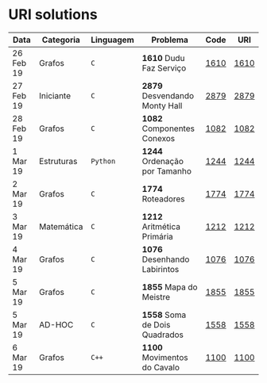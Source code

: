 # URI solutions

| Data      | Categoria  | Linguagem | Problema                            | Code          | URI                                                                   |
|-----------|------------|-----------|-------------------------------------|-----------------------------------------------------------------------|---------------|
| 26 Feb 19 | Grafos     | `C`       | **1610** Dudu Faz Serviço           | [1610](1610)  | [1610](https://www.urionlinejudge.com.br/judge/pt/problems/view/1610) | 
| 27 Feb 19 | Iniciante  | `C`       | **2879** Desvendando Monty Hall     | [2879](2879)  | [2879](https://www.urionlinejudge.com.br/judge/pt/problems/view/2879) | 
| 28 Feb 19 | Grafos     | `C`       | **1082** Componentes Conexos        | [1082](1082)  | [1082](https://www.urionlinejudge.com.br/judge/pt/problems/view/1082) | 
| 1 Mar 19  | Estruturas | `Python`  | **1244** Ordenação por Tamanho      | [1244](1244)  | [1244](https://www.urionlinejudge.com.br/judge/pt/problems/view/1244) | 
| 2 Mar 19  | Grafos     | `C`       | **1774** Roteadores                 | [1774](1774)  | [1774](https://www.urionlinejudge.com.br/judge/pt/problems/view/1774) | 
| 3 Mar 19  | Matemática | `C`       | **1212** Aritmética Primária        | [1212](1212)  | [1212](https://www.urionlinejudge.com.br/judge/pt/problems/view/1212) | 
| 4 Mar 19  | Grafos     | `C`       | **1076** Desenhando Labirintos      | [1076](1076)  | [1076](https://www.urionlinejudge.com.br/judge/pt/problems/view/1076) | 
| 5 Mar 19  | Grafos     | `C`       | **1855** Mapa do Meistre            | [1855](1855)  | [1855](https://www.urionlinejudge.com.br/judge/pt/problems/view/1855) | 
| 5 Mar 19  | AD-HOC     | `C`       | **1558** Soma de Dois Quadrados     | [1558](1558)  | [1558](https://www.urionlinejudge.com.br/judge/pt/problems/view/1558) | 
| 6 Mar 19  | Grafos     | `C++`     | **1100** Movimentos do Cavalo       | [1100](1100)  | [1100](https://www.urionlinejudge.com.br/judge/pt/problems/view/1100) | 